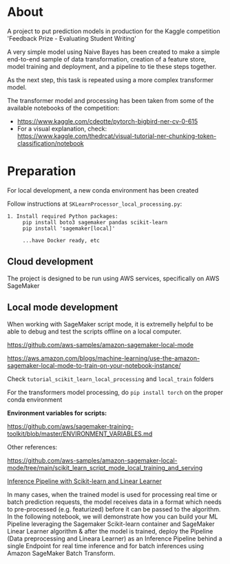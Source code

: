 # About

A project to put prediction models in production for the Kaggle competition 'Feedback Prize - Evaluating Student Writing'

A very simple model using Naive Bayes has been created to make a simple end-to-end sample of data transformation, creation of a feature store, model training and deployment, and a pipeline to tie these steps together.

As the next step, this task is repeated using a more complex transformer model.

The transformer model and processing has been taken from some of the available notebooks of the competition:
* https://www.kaggle.com/cdeotte/pytorch-bigbird-ner-cv-0-615
* For a visual explanation, check: https://www.kaggle.com/thedrcat/visual-tutorial-ner-chunking-token-classification/notebook

# Preparation

For local development, a new conda environment has been created 

Follow instructions at `SKLearnProcessor_local_processing.py`:
```
1. Install required Python packages:
     pip install boto3 sagemaker pandas scikit-learn
     pip install 'sagemaker[local]'

     ...have Docker ready, etc
```

## Cloud development

The project is designed to be run using AWS services, specifically on AWS SageMaker

## Local mode development

When working with SageMaker script mode, it is extremelly helpful to be able to debug and test the scripts offline on a local computer.

https://github.com/aws-samples/amazon-sagemaker-local-mode

https://aws.amazon.com/blogs/machine-learning/use-the-amazon-sagemaker-local-mode-to-train-on-your-notebook-instance/

Check `tutorial_scikit_learn_local_processing` and `local_train` folders

For the transformers model processing, do `pip install torch` on the proper conda environment

**Environment variables for scripts:**

https://github.com/aws/sagemaker-training-toolkit/blob/master/ENVIRONMENT_VARIABLES.md

Other references:

https://github.com/aws-samples/amazon-sagemaker-local-mode/tree/main/scikit_learn_script_mode_local_training_and_serving

[Inference Pipeline with Scikit-learn and Linear Learner](https://github.com/aws/amazon-sagemaker-examples/blob/main/sagemaker-python-sdk/scikit_learn_inference_pipeline/Inference%20Pipeline%20with%20Scikit-learn%20and%20Linear%20Learner.ipynb)

In many cases, when the trained model is used for processing real time or batch prediction requests, the model receives data in a format which needs to pre-processed (e.g. featurized) before it can be passed to the algorithm. In the following notebook, we will demonstrate how you can build your ML Pipeline leveraging the Sagemaker Scikit-learn container and SageMaker Linear Learner algorithm & after the model is trained, deploy the Pipeline (Data preprocessing and Lineara Learner) as an Inference Pipeline behind a single Endpoint for real time inference and for batch inferences using Amazon SageMaker Batch Transform.

